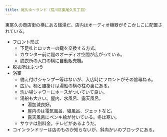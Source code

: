 ```yaml
---
title: 尾久ゆ～ランド（荒川区東尾久五丁目）
---
```


東尾久の商店街の横にある銭湯だ。店内はオーディオ機器がそこかしこに配置されている。

* フロント形式
  * 下足札とロッカーの鍵を交換する方式。
  * カウンター前に謎のオーディオ空間が広がっている。
  * 脱衣所の入口の横に自動販売機。
* 脱衣所はふつう
* 浴室
  * 備え付けシャンプー等はないが、入店時にフロントがその旨尋ねる。
  * 広い。桶と腰掛けは湯船の横の柱の裏にある。
  * 洗い場シャワーにホースがついていて良い。
  * 湯船も大きい。屋内、水風呂、露天風呂。
    * 湯加減良好。
    * 屋内のは電気風呂、寝風呂、ジェットなど。
    * 露天風呂にペンキ絵が付いている。冬は寒い。
  * サウナは別料金。テレビがあるようだ。
* コインランドリーは店のものか知らないが、斜向かいのブロックにある。

